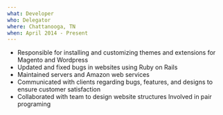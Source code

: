 ```yaml
---
what: Developer
who: Delegator
where: Chattanooga, TN
when: April 2014 - Present
---
```

- Responsible for installing and customizing themes and extensions for Magento and Wordpress
- Updated and fixed bugs in websites using Ruby on Rails
- Maintained servers and Amazon web services
- Communicated with clients regarding bugs, features, and designs to ensure customer satisfaction
- Collaborated with team to design website structures Involved in pair programing
